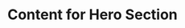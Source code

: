 ---
title: 'Content for Hero Section'
header: 'Where style meets Precision'
subHeader: "Get Yourself Groomed for The New Year's Eve.... And Ring In 2024 With Unmatched Elegance !!"
buttonText: 'View Offers'
videoURL: './public/salon.mp4'
---